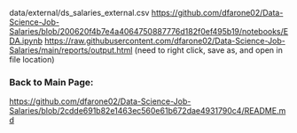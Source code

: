 data/external/ds_salaries_external.csv
https://github.com/dfarone02/Data-Science-Job-Salaries/blob/200620f4b7e4a4064750887776d182f0ef495b19/notebooks/EDA.ipynb
https://raw.githubusercontent.com/dfarone02/Data-Science-Job-Salaries/main/reports/output.html (need to right click, save as, and open in file location)

### Back to Main Page: <br>
https://github.com/dfarone02/Data-Science-Job-Salaries/blob/2cdde691b82e1463ec560e61b672dae4931790c4/README.md

